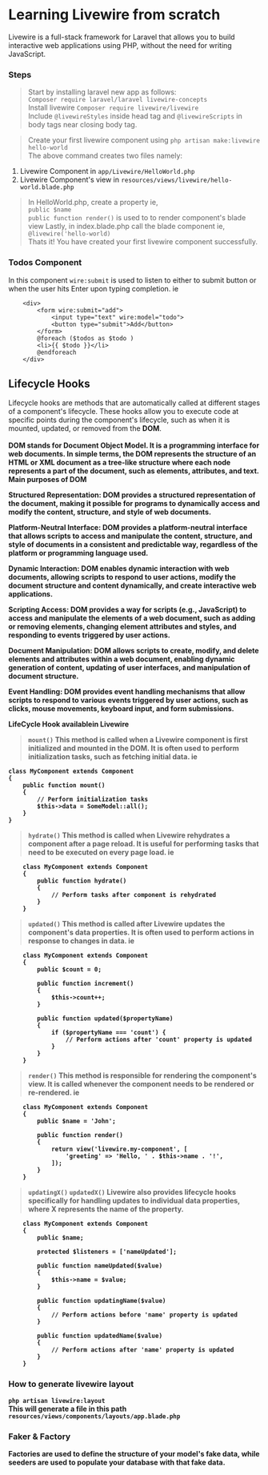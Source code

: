 # Learning Livewire from scratch

Livewire is a full-stack framework for Laravel that allows you to build interactive web applications using PHP, without the need for writing JavaScript.
### Steps
>Start by installing laravel new app as follows: <br>
```Composer require laravel/laravel livewire-concepts ``` <br>
>Install livewire
```Composer require livewire/livewire``` <br>
>Include ```@livewireStyles``` inside head tag and ```@livewireScripts``` in body tags near closing body tag.

>Create your first livewire component using 
``` php artisan make:livewire hello-world ``` <br>
>The above command creates two files namely: <br>
1. Livewire Component in ``` app/Livewire/HelloWorld.php ```
2. Livewire Component's view in  ``` resources/views/livewire/hello-world.blade.php ```

>In HelloWorld.php, create a property ie, <br>
```public $name ``` <br> ```public function render()``` is used to to render component's blade view
>Lastly, in index.blade.php call the blade component ie,
``` @livewire('hello-world) ``` <br>
Thats it! You have created your first livewire component successfully.

### Todos Component
In this component ```wire:submit``` is used to listen to either to submit button or when the user hits Enter upon typing completion. ie
 
        <div>
            <form wire:submit="add">
                <input type="text" wire:model="todo">
                <button type="submit">Add</button>
            </form>
            @foreach ($todos as $todo )
            <li>{{ $todo }}</li>
            @endforeach
        </div>

## Lifecycle Hooks
Lifecycle hooks are methods that are automatically called at different stages of a component's lifecycle. These hooks allow you to execute code at specific points during the component's lifecycle, such as when it is mounted, updated, or removed from the <strong>DOM</strong>. <br>
<b>
<br>
DOM stands for Document Object Model. It is a programming interface for web documents. In simple terms, the DOM represents the structure of an HTML or XML document as a tree-like structure where each node represents a part of the document, such as elements, attributes, and text.
<br>
Main purposes of DOM

Structured Representation: DOM provides a structured representation of the document, making it possible for programs to dynamically access and modify the content, structure, and style of web documents.

Platform-Neutral Interface: DOM provides a platform-neutral interface that allows scripts to access and manipulate the content, structure, and style of documents in a consistent and predictable way, regardless of the platform or programming language used.

Dynamic Interaction: DOM enables dynamic interaction with web documents, allowing scripts to respond to user actions, modify the document structure and content dynamically, and create interactive web applications.

Scripting Access: DOM provides a way for scripts (e.g., JavaScript) to access and manipulate the elements of a web document, such as adding or removing elements, changing element attributes and styles, and responding to events triggered by user actions.

Document Manipulation: DOM allows scripts to create, modify, and delete elements and attributes within a web document, enabling dynamic generation of content, updating of user interfaces, and manipulation of document structure.

Event Handling: DOM provides event handling mechanisms that allow scripts to respond to various events triggered by user actions, such as clicks, mouse movements, keyboard input, and form submissions.

LifeCycle Hook availablein Livewire
>```mount()``` This method is called when a Livewire component is first initialized and mounted in the DOM. It is often used to perform initialization tasks, such as fetching initial data.
ie

    class MyComponent extends Component
    {
        public function mount()
        {
            // Perform initialization tasks
            $this->data = SomeModel::all();
        }
    }

>```hydrate()``` This method is called when Livewire rehydrates a component after a page reload. It is useful for performing tasks that need to be executed on every page load. ie

        class MyComponent extends Component
        {
            public function hydrate()
            {
                // Perform tasks after component is rehydrated
            }
        }
>``` updated() ``` This method is called after Livewire updates the component's data properties. It is often used to perform actions in response to changes in data.
ie

        class MyComponent extends Component
        {
            public $count = 0;

            public function increment()
            {
                $this->count++;
            }

            public function updated($propertyName)
            {
                if ($propertyName === 'count') {
                    // Perform actions after 'count' property is updated
                }
            }
        }

>```render()``` This method is responsible for rendering the component's view. It is called whenever the component needs to be rendered or re-rendered.
ie

        class MyComponent extends Component
        {
            public $name = 'John';

            public function render()
            {
                return view('livewire.my-component', [
                    'greeting' => 'Hello, ' . $this->name . '!',
                ]);
            }
        }

>``` updatingX() ``` ``` updatedX() ``` Livewire also provides lifecycle hooks specifically for handling updates to individual data properties, where X represents the name of the property.

        class MyComponent extends Component
        {
            public $name;

            protected $listeners = ['nameUpdated'];

            public function nameUpdated($value)
            {
                $this->name = $value;
            }

            public function updatingName($value)
            {
                // Perform actions before 'name' property is updated
            }

            public function updatedName($value)
            {
                // Perform actions after 'name' property is updated
            }
        }


### How to generate livewire layout

``` php artisan livewire:layout ```
<br>
This will generate a file in this path ```resources/views/components/layouts/app.blade.php```
<br>

### Faker & Factory
<strong>Factories</strong> are used to define the structure of your model's fake data, while <strong>seeders</strong> are used to populate your database with that fake data.
